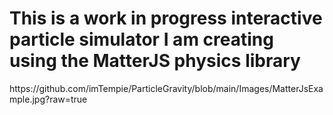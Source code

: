 <h1>This is a work in progress interactive particle simulator I am creating using the MatterJS physics library</h1>
https://github.com/imTempie/ParticleGravity/blob/main/Images/MatterJsExample.jpg?raw=true
